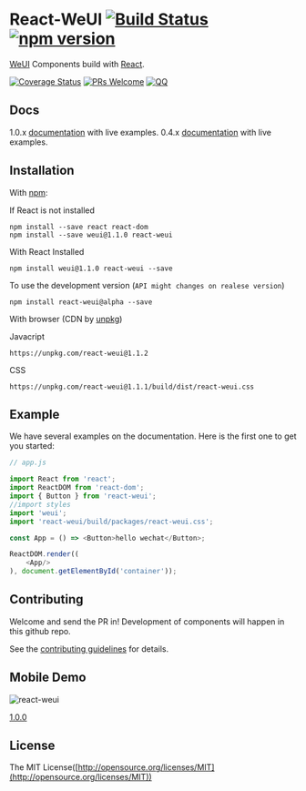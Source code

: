 # React-WeUI [![Build Status](https://travis-ci.org/weui/react-weui.svg?branch=master)](https://travis-ci.org/weui/react-weui) [![npm version](https://img.shields.io/npm/v/react-weui.svg)](https://www.npmjs.org/package/react-weui)

[WeUI](https://github.com/weui/weui) Components build with [React](http://facebook.github.io/react/).

[![Coverage Status](https://coveralls.io/repos/github/weui/react-weui/badge.svg?branch=master)](https://coveralls.io/github/weui/react-weui?branch=master)  [![PRs Welcome](https://img.shields.io/badge/PRs-welcome-brightgreen.svg)](CONTRIBUTING.md#pull-requests) [![QQ](http://pub.idqqimg.com/wpa/images/group.png)](http://jq.qq.com/?_wv=1027&k=413HLfV)

## Docs

1.0.x [documentation](https://weui.github.io/react-weui/docs/) with live examples.
0.4.x [documentation](https://n7best.github.io/react-weui-doc-0.4.0) with live examples.

## Installation

With [npm](http://npmjs.com/):

If React is not installed

```
npm install --save react react-dom
npm install --save weui@1.1.0 react-weui
```

With React Installed

```
npm install weui@1.1.0 react-weui --save
```

To use the development version (`API might changes on realese version`)

```
npm install react-weui@alpha --save
```

With browser (CDN by [unpkg](http://unpkg.com/))

Javacript
```
https://unpkg.com/react-weui@1.1.2
```

CSS
```
https://unpkg.com/react-weui@1.1.1/build/dist/react-weui.css
```
## Example

We have several examples on the documentation. Here is the first one to get you started:
```javascript
// app.js

import React from 'react';
import ReactDOM from 'react-dom';
import { Button } from 'react-weui';
//import styles
import 'weui';
import 'react-weui/build/packages/react-weui.css';

const App = () => <Button>hello wechat</Button>;

ReactDOM.render((
    <App/>
), document.getElementById('container'));

```

## Contributing

Welcome and send the PR in! Development of components will happen in this github repo.

See the [contributing guidelines](https://github.com/n7best/react-weui-1/blob/master/CONTRIBUTING.md) for details.

## Mobile Demo

![react-weui](./docs/qrcode.png)

[1.0.0](https://weui.github.io/react-weui)

## License

The MIT License([http://opensource.org/licenses/MIT](http://opensource.org/licenses/MIT))
